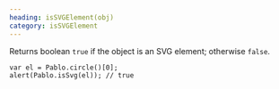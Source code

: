 ```yaml
--- 
heading: isSVGElement(obj)
category: isSVGElement
---
```


Returns boolean `true` if the object is an SVG element; otherwise `false`.

    var el = Pablo.circle()[0];
    alert(Pablo.isSvg(el)); // true